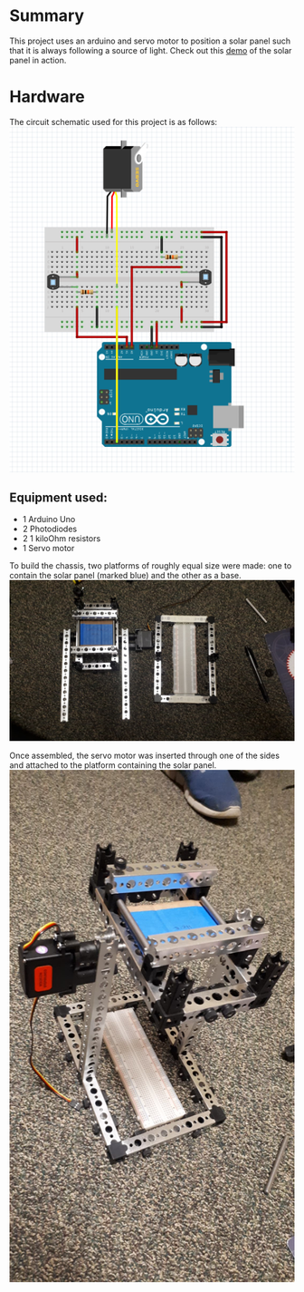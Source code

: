 # Summary
This project uses an arduino and servo motor to position a solar panel such that it is always following a source of light. Check out this [demo](https://www.youtube.com/watch?v=HCxZ_Fg01gc&feature=youtu.be) of the solar panel in action.

# Hardware
The circuit schematic used for this project is as follows:
![Circuit Schematic](/images/schematic.jpg)

## Equipment used:
- 1 Arduino Uno
- 2 Photodiodes
- 2 1 kiloOhm resistors
- 1 Servo motor

To build the chassis, two platforms of roughly equal size were made: one to contain the solar panel (marked blue) and the other as a base.
![Disassembled](/images/disassembled.jpg)

Once assembled, the servo motor was inserted through one of the sides and attached to the platform containing the solar panel.
![Assembled](/images/assembled.jpg)
